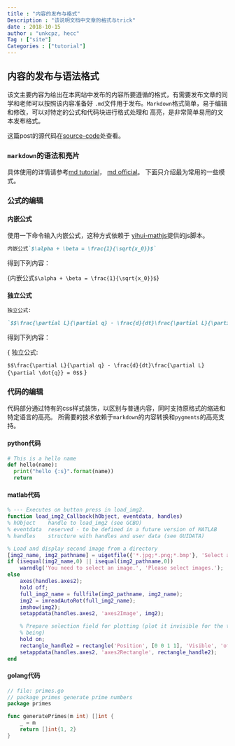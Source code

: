 ```yaml
---
title : "内容的发布与格式"
Description : "该说明文档中文章的格式与trick"
date : 2018-10-15
author : "unkcpz, hecc"
Tag : ["site"]
Categories : ["tutorial"]
---
```


## 内容的发布与语法格式

该文主要内容为给出在本网站中发布的内容所要遵循的格式，有需要发布文章的同学和老师可以按照该内容准备好
`.md`文件用于发布。`Markdown`格式简单，易于编辑和修改，可以对特定的公式和代码块进行格式处理和
高亮，是非常简单易用的文本发布格式。

这篇post的源代码在[source-code](https://raw.githubusercontent.com/scut-ccmp/lab-blog-source/master/content/posts/how-to-post.md)处查看。

### `markdown`的语法和亮片

具体使用的详情请参考[md tutorial](https://www.markdowntutorial.com/)， [md official](https://daringfireball.net/projects/markdown/)。
下面只介绍最为常用的一些模式。

### 公式的编辑

#### 内嵌公式

使用一下命令输入内嵌公式，这种方式依赖于 [yihui-mathjs](https://yihui.name)提供的js脚本。

```markdown
内嵌公式`$\alpha + \beta = \frac{1}{\sqrt{x_0}}$`
```

得到下列内容：

{内嵌公式`$\alpha + \beta = \frac{1}{\sqrt{x_0}}$`}

#### 独立公式

```markdown
独立公式:

`$$\frac{\partial L}{\partial q} - \frac{d}{dt}\frac{\partial L}{\partial \dot{q}} = 0$$`
```

得到下列内容：

{
独立公式:

`$$\frac{\partial L}{\partial q} - \frac{d}{dt}\frac{\partial L}{\partial \dot{q}} = 0$$`
}

### 代码的编辑

代码部分通过特有的css样式装饰，以区别与普通内容，同时支持原格式的缩进和特定语言的高亮。
所需要的技术依赖于`markdown`的内容转换和`pygments`的高亮支持。

#### python代码

```python
# This is a hello name
def hello(name):
  print("hello {:s}".format(name))
  return
```

#### matlab代码

```matlab
% --- Executes on button press in load_img2.
function load_img2_Callback(hObject, eventdata, handles)
% hObject    handle to load_img2 (see GCBO)
% eventdata  reserved - to be defined in a future version of MATLAB
% handles    structure with handles and user data (see GUIDATA)

% Load and display second image from a directory
[img2_name, img2_pathname] = uigetfile({'*.jpg;*.png;*.bmp'}, 'Select an image file');
if (isequal(img2_name,0) || isequal(img2_pathname,0))
    warndlg('You need to select an image.', 'Please select images.');
else
    axes(handles.axes2);
    hold off;
    full_img2_name = fullfile(img2_pathname, img2_name);
    img2 = imreadAutoRot(full_img2_name);
    imshow(img2);
    setappdata(handles.axes2, 'axes2Image', img2);

    % Prepare selection field for plotting (plot it invisible for the time
    % being)
    hold on;
    rectangle_handle2 = rectangle('Position', [0 0 1 1], 'Visible', 'off');
    setappdata(handles.axes2, 'axes2Rectangle', rectangle_handle2);
end
```

#### golang代码

```go
// file: primes.go
// package primes generate prime numbers
package primes

func generatePrimes(m int) []int {
	_ = m
	return []int{1, 2}
}
```
